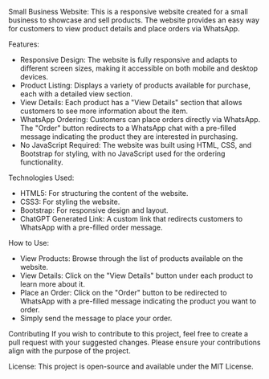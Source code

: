 Small Business Website:
   This is a responsive website created for a small business to showcase and sell products. 
   The website provides an easy way for customers to view product details and place orders via WhatsApp.

Features:

  * Responsive Design: The website is fully responsive and adapts to different screen sizes, making it accessible on both mobile and desktop devices.
  * Product Listing: Displays a variety of products available for purchase, each with a detailed view section.
  * View Details: Each product has a "View Details" section that allows customers to see more information about the item.
  * WhatsApp Ordering: Customers can place orders directly via WhatsApp. The "Order" button redirects to a WhatsApp chat with a pre-filled message indicating the product they are interested in purchasing.
  * No JavaScript Required: The website was built using HTML, CSS, and Bootstrap for styling, with no JavaScript used for the ordering functionality.

Technologies Used:

  * HTML5: For structuring the content of the website.
  * CSS3: For styling the website.
  * Bootstrap: For responsive design and layout.
  * ChatGPT Generated Link: A custom link that redirects customers to WhatsApp with a pre-filled order message.

How to Use:

  * View Products: Browse through the list of products available on the website.
  * View Details: Click on the "View Details" button under each product to learn more about it.
  * Place an Order: Click on the "Order" button to be redirected to WhatsApp with a pre-filled message indicating the product you want to order.
  * Simply send the message to place your order.

Contributing If you wish to contribute to this project, feel free to create a pull request with your suggested changes.
Please ensure your contributions align with the purpose of the project.

License:
   This project is open-source and available under the MIT License.
